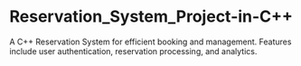 # Reservation_System_Project-in-C++
 A C++ Reservation System for efficient booking and management. Features include user authentication, reservation processing, and analytics.
